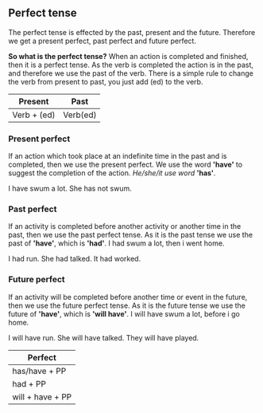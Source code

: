 ## Perfect tense
The perfect tense is effected by the past, present and the future. Therefore we get a present perfect, past perfect and future perfect.

**So what is the perfect tense?**
When an action is completed and finished, then it is a perfect tense. As the verb is completed the action is in the past, and therefore we use the past of the verb. There is a simple rule to change the verb from present to past, you just add (ed) to the verb.

| Present | Past |
|--|--|
| Verb + (ed) | Verb(ed) |

### Present perfect
If an action which took place at an indefinite time in the past and is completed, then we use the present perfect. We use the word **'have'** to suggest the completion of the action. *He/she/it use word* **'has'**.

I have swum a lot.
She has not swum.

### Past perfect
If an activity is completed before another activity or another time in the past, then we use the past perfect tense. As it is the past tense we use the past of **'have'**, which is **'had'**. I had swum a lot, then i went home.

I had run.
She had talked.
It had worked. 

### Future perfect
If an activity will be completed before another time or event in the future, then we use the future perfect tense. As it is the future tense we use the future of **'have'**, which is **'will have'**. I will have swum a lot, before i go home.

I will have run.
She will have talked.
They will have played.

| Perfect |
|--|
| has/have + PP | 
| had + PP |
| will + have + PP |
 
